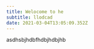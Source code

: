 ```yaml
---
title: Welocome to he
subtitle: llodcad
date: 2021-03-04T13:05:09.352Z
---
```

asdhsbjhdbfhdbjhdbjhb